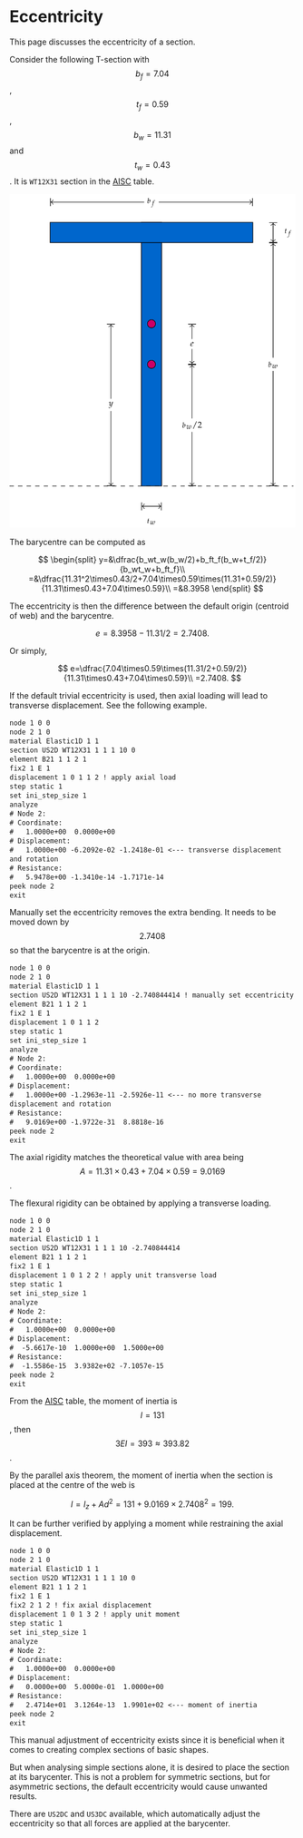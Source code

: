 # Eccentricity

This page discusses the eccentricity of a section.

Consider the following T-section with $$b_f=7.04$$, $$t_f=0.59$$, $$b_w=11.31$$ and $$t_w=0.43$$.
It is `WT12X31` section in the [AISC](https://www.aisc.org/globalassets/aisc/manual/v15.0-shapes-database/aisc-shapes-database-v15.0.xlsx) table.

![eccentricity](Eccentricity.svg)

The barycentre can be computed as

$$
\begin{split}
y=&\dfrac{b_wt_w(b_w/2)+b_ft_f(b_w+t_f/2)}{b_wt_w+b_ft_f}\\
=&\dfrac{11.31^2\times0.43/2+7.04\times0.59\times(11.31+0.59/2)}{11.31\times0.43+7.04\times0.59}\\
=&8.3958
\end{split}
$$

The eccentricity is then the difference between the default origin (centroid of web) and the barycentre.

$$
e=8.3958-11.31/2=2.7408.
$$

Or simply,

$$
e=\dfrac{7.04\times0.59\times(11.31/2+0.59/2)}{11.31\times0.43+7.04\times0.59}\\
=2.7408.
$$

If the default trivial eccentricity is used, then axial loading will lead to transverse displacement. See the following example.

```text
node 1 0 0
node 2 1 0
material Elastic1D 1 1
section US2D WT12X31 1 1 1 10 0
element B21 1 1 2 1
fix2 1 E 1
displacement 1 0 1 1 2 ! apply axial load
step static 1
set ini_step_size 1
analyze
# Node 2:
# Coordinate:
#   1.0000e+00  0.0000e+00
# Displacement:
#   1.0000e+00 -6.2092e-02 -1.2418e-01 <--- transverse displacement and rotation
# Resistance:
#   5.9478e+00 -1.3410e-14 -1.7171e-14
peek node 2
exit
```

Manually set the eccentricity removes the extra bending.
It needs to be moved down by $$2.7408$$ so that the barycentre is at the origin.

```text
node 1 0 0
node 2 1 0
material Elastic1D 1 1
section US2D WT12X31 1 1 1 10 -2.740844414 ! manually set eccentricity
element B21 1 1 2 1
fix2 1 E 1
displacement 1 0 1 1 2
step static 1
set ini_step_size 1
analyze
# Node 2:
# Coordinate:
#   1.0000e+00  0.0000e+00
# Displacement:
#   1.0000e+00 -1.2963e-11 -2.5926e-11 <--- no more transverse displacement and rotation
# Resistance:
#   9.0169e+00 -1.9722e-31  8.8818e-16
peek node 2
exit
```

The axial rigidity matches the theoretical value with area being $$A=11.31\times0.43+7.04\times0.59=9.0169$$.

The flexural rigidity can be obtained by applying a transverse loading.

```text
node 1 0 0
node 2 1 0
material Elastic1D 1 1
section US2D WT12X31 1 1 1 10 -2.740844414
element B21 1 1 2 1
fix2 1 E 1
displacement 1 0 1 2 2 ! apply unit transverse load
step static 1
set ini_step_size 1
analyze
# Node 2:
# Coordinate:
#   1.0000e+00  0.0000e+00
# Displacement:
#  -5.6617e-10  1.0000e+00  1.5000e+00
# Resistance:
#  -1.5586e-15  3.9382e+02 -7.1057e-15
peek node 2
exit
```

From the [AISC](https://www.aisc.org/globalassets/aisc/manual/v15.0-shapes-database/aisc-shapes-database-v15.0.xlsx) table, the moment of inertia is $$I=131$$, then $$3EI=393\approx393.82$$.

By the parallel axis theorem, the moment of inertia when the section is placed at the centre of the web is

$$
I=I_z+Ad^2=131+9.0169\times2.7408^2=199.
$$

It can be further verified by applying a moment while restraining the axial displacement.

```text hl_lines="18"
node 1 0 0
node 2 1 0
material Elastic1D 1 1
section US2D WT12X31 1 1 1 10 0
element B21 1 1 2 1
fix2 1 E 1
fix2 2 1 2 ! fix axial displacement
displacement 1 0 1 3 2 ! apply unit moment
step static 1
set ini_step_size 1
analyze
# Node 2:
# Coordinate:
#   1.0000e+00  0.0000e+00
# Displacement:
#   0.0000e+00  5.0000e-01  1.0000e+00
# Resistance:
#   2.4714e+01  3.1264e-13  1.9901e+02 <--- moment of inertia
peek node 2
exit
```

This manual adjustment of eccentricity exists since it is beneficial when it comes to creating complex sections of basic shapes.

But when analysing simple sections alone, it is desired to place the section at its barycenter.
This is not a problem for symmetric sections, but for asymmetric sections, the default eccentricity would cause unwanted results.

There are `US2DC` and `US3DC` available,
which automatically adjust the eccentricity so that all forces are applied at the barycenter.
